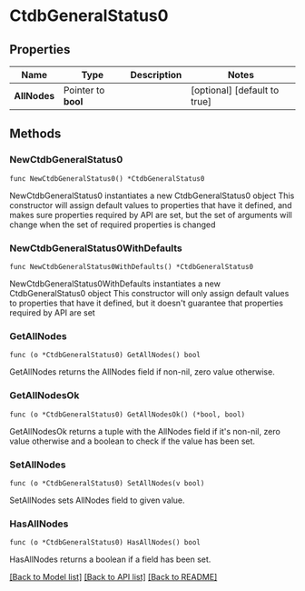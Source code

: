 # CtdbGeneralStatus0

## Properties

Name | Type | Description | Notes
------------ | ------------- | ------------- | -------------
**AllNodes** | Pointer to **bool** |  | [optional] [default to true]

## Methods

### NewCtdbGeneralStatus0

`func NewCtdbGeneralStatus0() *CtdbGeneralStatus0`

NewCtdbGeneralStatus0 instantiates a new CtdbGeneralStatus0 object
This constructor will assign default values to properties that have it defined,
and makes sure properties required by API are set, but the set of arguments
will change when the set of required properties is changed

### NewCtdbGeneralStatus0WithDefaults

`func NewCtdbGeneralStatus0WithDefaults() *CtdbGeneralStatus0`

NewCtdbGeneralStatus0WithDefaults instantiates a new CtdbGeneralStatus0 object
This constructor will only assign default values to properties that have it defined,
but it doesn't guarantee that properties required by API are set

### GetAllNodes

`func (o *CtdbGeneralStatus0) GetAllNodes() bool`

GetAllNodes returns the AllNodes field if non-nil, zero value otherwise.

### GetAllNodesOk

`func (o *CtdbGeneralStatus0) GetAllNodesOk() (*bool, bool)`

GetAllNodesOk returns a tuple with the AllNodes field if it's non-nil, zero value otherwise
and a boolean to check if the value has been set.

### SetAllNodes

`func (o *CtdbGeneralStatus0) SetAllNodes(v bool)`

SetAllNodes sets AllNodes field to given value.

### HasAllNodes

`func (o *CtdbGeneralStatus0) HasAllNodes() bool`

HasAllNodes returns a boolean if a field has been set.


[[Back to Model list]](../README.md#documentation-for-models) [[Back to API list]](../README.md#documentation-for-api-endpoints) [[Back to README]](../README.md)


